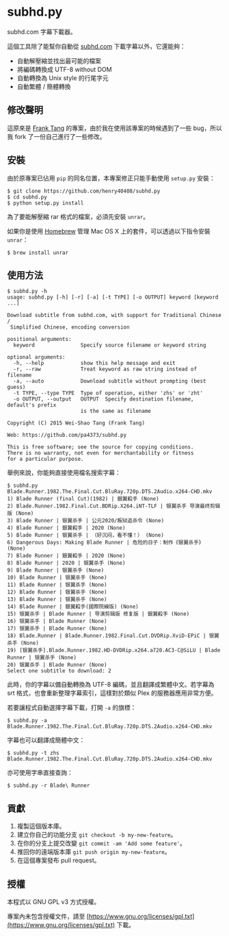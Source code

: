 # subhd.py

subhd.com 字幕下載器。

這個工具除了能幫你自動從 [subhd.com](http://subhd.com/) 下載字幕以外，它還能夠：

- 自動解壓縮並找出最可能的檔案
- 將編碼轉換成 UTF-8 without DOM
- 自動轉換為 Unix style 的行尾字元
- 自動繁體 / 簡體轉換

## 修改聲明

這原來是 [Frank Tang](https://github.com/pa4373) 的專案，由於我在使用該專案的時候遇到了一些 bug，所以我 fork 了一份自己進行了一些修改。

## 安裝

由於原專案已佔用 `pip` 的同名位置，本專案修正只能手動使用 `setup.py` 安裝：

``` shell
$ git clone https://github.com/henry40408/subhd.py
$ cd subhd.py
$ python setup.py install
```

為了要能解壓縮 rar 格式的檔案，必須先安裝 `unrar`。

如果你是使用 [Homebrew](http://brew.sh/) 管理 Mac OS X 上的套件，可以透過以下指令安裝 `unrar`：

``` shell
$ brew install unrar
```

## 使用方法

``` shell
$ subhd.py -h
usage: subhd.py [-h] [-r] [-a] [-t TYPE] [-o OUTPUT] keyword [keyword ...]

Download subtitle from subhd.com, with support for Traditional Chinese /
 Simplified Chinese, encoding conversion

positional arguments:
  keyword               Specify source filename or keyword string

optional arguments:
  -h, --help            show this help message and exit
  -r, --raw             Treat keyword as raw string instead of filename
  -a, --auto            Download subtitle without prompting (best guess)
  -t TYPE, --type TYPE  Type of operation, either 'zhs' or 'zht'
  -o OUTPUT, --output   OUTPUT  Specify destination filename, default's prefix
                        is the same as filename

Copyright (C) 2015 Wei-Shao Tang (Frank Tang)

Web: https://github.com/pa4373/subhd.py

This is free software; see the source for copying conditions.
There is no warranty, not even for merchantability or fitness
for a particular purpose.
```

舉例來說，你能夠直接使用檔名搜索字幕：

``` shell
$ subhd.py Blade.Runner.1982.The.Final.Cut.BluRay.720p.DTS.2Audio.x264-CHD.mkv
1) Blade Runner (final Cut)(1982) | 銀翼殺手 (None)
2) Blade.Runner.1982.Final.Cut.BDRip.X264.iNT-TLF | 银翼杀手 导演最终剪辑版 (None)
3) Blade Runner | 银翼杀手 | 公元2020/叛狱追杀令 (None)
4) Blade Runner | 銀翼殺手 | 2020 (None)
5) Blade Runner | 银翼杀手 | （好沉闷，看不懂！） (None)
6) Dangerous Days: Making Blade Runner | 危险的日子：制作《银翼杀手》 (None)
7) Blade Runner | 銀翼殺手 | 2020 (None)
8) Blade Runner | 2020 | 银翼杀手 (None)
9) Blade Runner | 银翼杀手 (None)
10) Blade Runner | 银翼杀手 (None)
11) Blade Runner | 银翼杀手 (None)
12) Blade Runner | 银翼杀手 (None)
13) Blade Runner | 银翼杀手 (None)
14) Blade Runner | 銀翼殺手(國際院線版) (None)
15) 银翼杀手 | Blade Runner | 导演剪辑版 修复版 | 銀翼殺手 (None)
16) 银翼杀手 | Blade Runner (None)
17) 银翼杀手 | Blade Runner (None)
18) Blade.Runner | Blade.Runner.1982.Final.Cut.DVDRip.XviD-EPiC | 银翼杀手 (None)
19) [银翼杀手].Blade.Runner.1982.HD-DVDRip.x264.a720.AC3-C@SiLU | Blade Runner | 银翼杀手 (None)
20) 银翼杀手 | Blade Runner (None)
Select one subtitle to download: 2
```

此時，你的字幕以備自動轉換為 UTF-8 編碼，並且翻譯成繁體中文。若字幕為 srt 格式，也會重新整理字幕索引，這樣對於類似 Plex 的服務器應用非常方便。

若要讓程式自動選擇字幕下載，打開 `-a` 的旗標：

``` shell
$ subhd.py -a Blade.Runner.1982.The.Final.Cut.BluRay.720p.DTS.2Audio.x264-CHD.mkv
```

字幕也可以翻譯成簡體中文：

``` shell
$ subhd.py -t zhs Blade.Runner.1982.The.Final.Cut.BluRay.720p.DTS.2Audio.x264-CHD.mkv
```

亦可使用字串直接查詢：

``` 
$ subhd.py -r Blade\ Runner
```

## 貢獻

1. 複製這個版本庫。
2. 建立你自己的功能分支 `git checkout -b my-new-feature`。
3. 在你的分支上提交改變 `git commit -am 'Add some feature'`。
4. 推回你的遠端版本庫 `git push origin my-new-feature`。
5. 在這個專案發布 pull request。

## 授權

本程式以 GNU GPL v3 方式授權。

專案內未包含授權文件，請至 [https://www.gnu.org/licenses/gpl.txt](https://www.gnu.org/licenses/gpl.txt) 下載。